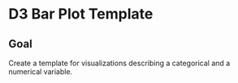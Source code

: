 # D3 Bar Plot Template

<!-- ## [Live Demo]() -->

## Goal

Create a template for visualizations describing a categorical and a numerical variable.